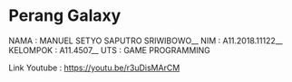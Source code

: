 # Perang Galaxy
NAMA     : MANUEL SETYO SAPUTRO SRIWIBOWO__
NIM      : A11.2018.11122__
KELOMPOK : A11.4507__
UTS      : GAME PROGRAMMING

Link Youtube :
https://youtu.be/r3uDisMArCM
